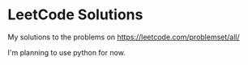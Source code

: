 # LeetCode Solutions
My solutions to the problems on https://leetcode.com/problemset/all/  

I'm planning to use python for now.